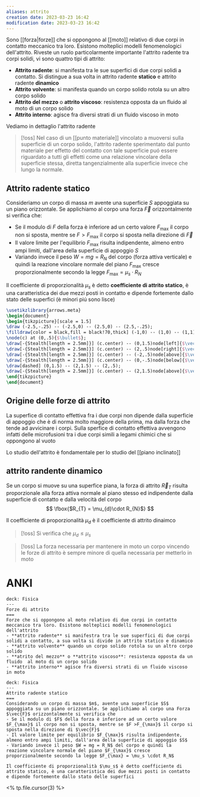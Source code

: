 ```yaml
---
aliases: attrito
creation date: 2023-03-23 16:42
modification date: 2023-03-23 16:42
---
```


Sono [[forza|forze]] che si oppongono al [[moto]] relativo di due corpi in contatto meccanico tra loro. Esistono molteplici modelli fenomenologici dell'attrito. Riveste un ruolo particolarmente importante l'attrito radente tra corpi solidi, vi sono quattro tipi di attrito:

- **Attrito radente**: si manifesta tra le sue superfici di due corpi solidi a contatto. Si distingue a sua volta in attrito radente **statico** e attrito radente **dinamico**
- **Attrito volvente**: si manifesta quando un corpo solido rotola su un altro corpo solido
- **Attrito del mezzo** o **attrito viscoso**: resistenza opposta da un fluido al moto di un corpo solido
- **Attrito interno**: agisce fra diversi strati di un fluido viscoso in moto

Vediamo in dettaglio l'attrito radente

>[!oss]
>Nel caso di un [[punto materiale]] vincolato a muoversi sulla superficie di un corpo solido, l'attrito radente sperimentato dal punto materiale per effetto del contatto con tale superficie puó essere riguardato a tutti gli effetti come una relazione vincolare della superficie stessa, diretta tangenzialmente alla superficie invece che lungo la normale.


## Attrito radente statico
Consideriamo un corpo di massa $m$ avente una superficie $S$ appoggiata su un piano orizzontale. Se applichiamo al corpo una forza $\vec{F}$ orizzontalmente si verifica che:
- Se il modulo di $F$ della forza è inferiore ad un certo valore $F_{\text{max}}$ il corpo non si sposta, mentre se $F > F_{\text{max}}$ il corpo si sposta nella direzione di $\vec{F}$
- Il valore limite per l'equilibrio $F_{\text{max}}$ risulta indipendente, almeno entro ampi limiti, dall'area della superficie di appoggio $S$
- Variando invece il peso $W = mg = R_{N}$ del corpo (forza attiva verticale) e quindi la reazione vincolare normale del piano $F_{\text{max}}$ cresce proporzionalmente secondo la legge $F_{\text{max}} = \mu_{s} \cdot R_{N}$

Il coefficiente di proporzionalità $\mu_{s}$ è detto **coefficiente di attrito statico**, è una caratteristica dei due mezzi posti in contatto e dipende fortemente dallo stato delle superfici (è minori piú sono lisce)

```tikz
\usetikzlibrary{arrows.meta}
\begin{document}
\begin{tikzpicture}[scale = 1.5]
\draw (-2.5,-.25) -- (-2.5,0) -- (2.5,0) -- (2.5,-.25);
\filldraw[color = black,fill = black!70,thick] (-1,0) -- (1,0) -- (1,1) -- (-1,1) -- (-1,0);
\node(c) at (0,.5){$\bullet$}; 
\draw[-{Stealth[length = 2.5mm]}] (c.center) -- (0,1.5)node[left]{$\vec{R}_N$};
\draw[-{Stealth[length = 2.5mm]}] (c.center) -- (2,.5)node[right]{$\vec{R}_T$};
\draw[-{Stealth[length = 2.5mm]}] (c.center) -- (-2,.5)node[above]{$\vec{F}$};
\draw[-{Stealth[length = 2.5mm]}] (c.center) -- (0,-.5)node[below]{$\vec{W}$};
\draw[dashed] (0,1.5) -- (2,1.5) -- (2,.5);
\draw[-{Stealth[length = 2.5mm]}] (c.center) -- (2,1.5)node[above]{$\vec{R}$};
\end{tikzpicture}
\end{document}
```
## Origine delle forze di attrito
La superfice di contatto effettiva fra i due corpi non dipende dalla superficie di appoggio che è di norma molto maggiore della prima, ma dalla forza che tende ad avvicinare i corpi.
Sulla sperfice di contatto effettiva avvengono infatti delle microfusioni tra i due corpi simili a legami chimici che si oppongono al vuoto

Lo studio dell'attrito è fondamentale per lo studio del [[piano inclinato]]

## attrito randente dinamico
Se un corpo si muove su una superfice piana, la forza di attrito $\vec{R}_{T}$ risulta proporzionale alla forza attiva normale al piano stesso ed indipendente dalla superficie di contatto e dalla velocità del corpo
$$
\fbox{$R_{T} = \mu_{d}\cdot R_{N}$}
$$
  
Il coefficiente di proporzionalità $\mu_{d}$ è il coefficiente di attrito dinaimco

>[!oss]
>Si verifica che $\mu_{d} \leq \mu_{s}$

>[!oss]
>La forza necessaria per mantenere in moto un corpo vincendo le forze di attrito è sempre minore di quella necessaria per metterlo in moto

# ANKI

```anki
deck: Fisica
---
Forze di attrito
===
Forze che si oppongono al moto relativo di due corpi in contatto meccanico tra loro. Esistono molteplici modelli fenomenologici dell'attrito
- **attrito radente** si manifestra tra le sue superfici di due corpi solidi a contatto, a sua volta si divide in attrito statico e dinamico
- **attrito volvente** quando un corpo solido rotola su un altro corpo solido
- **atrito del mezzo** o **attrito viscoso**: resistenza opposta da un fluido  al moto di un corpo solido
- **attrito interno** agisce fra diversi strati di un fluido viscoso in moto
```


```anki
deck: Fisica
---
Attrito radente statico
===
Considerando un corpo di massa $m$, avente una superficie $S$ appoggiata su un piano orizzontale. Se applichiamo al corpo una Forza $\vec{F}$ orizzontalmente si verifica che
- Se il modulo di $F$ della forza è inferiore ad un certo valore $F_{\max}$ il corpo non si sposta, mentre se $F >F_{\max}$ il corpo si sposta nella direzione di $\vec{F}$
- Il valore limite per equilibrio $F_{\max}$ risulta indipendente, almeno entro ampi limiti, dall'area della superficie di appoggio $S$
- Variando invece il peso $W = mg = R_N$ del corpo e quindi la reazione vincolare normale del piano $F_{\max}$ cresce proporzionalmente secondo la legge $F_{\max} = \mu_s \cdot R_N$

Il coefficiente di proporzionalità $\mu_s$ è detto coefficiente di attrito statico, è una caratteristica dei due mezzi posti in contatto e dipende fortemente dallo stato delle superfici
```
<% tp.file.cursor(3) %>